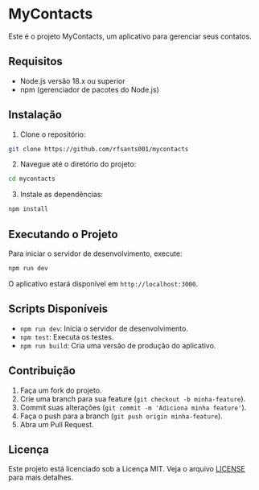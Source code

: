 # MyContacts

Este é o projeto MyContacts, um aplicativo para gerenciar seus contatos.

## Requisitos

- Node.js versão 18.x ou superior
- npm (gerenciador de pacotes do Node.js)

## Instalação

1. Clone o repositório:

  ```bash
  git clone https://github.com/rfsants001/mycontacts
  ```

2. Navegue até o diretório do projeto:

  ```bash
  cd mycontacts
  ```

3. Instale as dependências:

  ```bash
  npm install
  ```

## Executando o Projeto

Para iniciar o servidor de desenvolvimento, execute:

```bash
npm run dev
```

O aplicativo estará disponível em `http://localhost:3000`.

## Scripts Disponíveis

- `npm run dev`: Inicia o servidor de desenvolvimento.
- `npm test`: Executa os testes.
- `npm run build`: Cria uma versão de produção do aplicativo.

## Contribuição

1. Faça um fork do projeto.
2. Crie uma branch para sua feature (`git checkout -b minha-feature`).
3. Commit suas alterações (`git commit -m 'Adiciona minha feature'`).
4. Faça o push para a branch (`git push origin minha-feature`).
5. Abra um Pull Request.

## Licença

Este projeto está licenciado sob a Licença MIT. Veja o arquivo [LICENSE](LICENSE) para mais detalhes.
